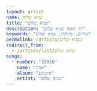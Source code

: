 ```yaml
---
layout: artist
name: שגיא שלום
title: "שגיא שלום"
description: "דף האמן שגיא שלום"
keywords: "שירים, מוזיקה, שגיא שלום"
permalink: /artists/שגיא-שלום/
redirect_from:
  - /artists/list/שגיא שלום
songs:
  - number: "33056"
    name: "אמת"
    album: "סינגלים"
    artist: "שגיא שלום"
---
```

